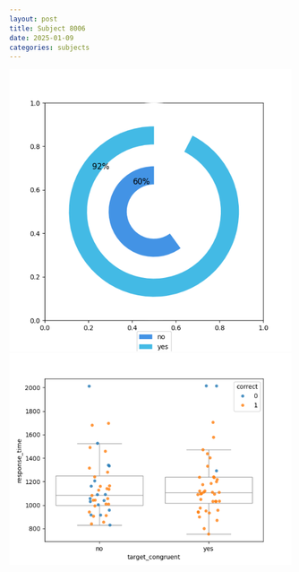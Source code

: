 ```yaml
---
layout: post
title: Subject 8006
date: 2025-01-09
categories: subjects
---
```


![](data/8006/run-15/8006_accuracy_target_congruence.png)
![](data/8006/run-15/8006_rt_congruence.png)

